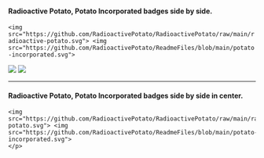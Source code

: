 #### Radioactive Potato, Potato Incorporated badges side by side.

```<img src="https://github.com/RadioactivePotato/RadioactivePotato/raw/main/radioactive-potato.svg"> <img src="https://github.com/RadioactivePotato/ReadmeFiles/blob/main/potato-incorporated.svg">```

<img src="https://github.com/RadioactivePotato/RadioactivePotato/raw/main/radioactive-potato.svg"> <img src="https://github.com/RadioactivePotato/ReadmeFiles/blob/main/potato-incorporated.svg">

---

#### Radioactive Potato, Potato Incorporated badges side by side in center.

```<p align="center">
<img src="https://github.com/RadioactivePotato/RadioactivePotato/raw/main/radioactive-potato.svg"> <img src="https://github.com/RadioactivePotato/ReadmeFiles/blob/main/potato-incorporated.svg">
</p>
